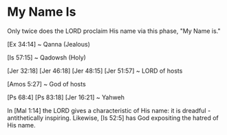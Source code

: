 # My Name Is


Only twice does the LORD proclaim His name via this phase, "My Name is."

[Ex 34:14] ~ Qanna (Jealous)

[Is 57:15] ~ Qadowsh (Holy)

[Jer 32:18]
[Jer 46:18]
[Jer 48:15]
[Jer 51:57] ~ LORD of hosts

[Amos 5:27] ~ God of hosts

[Ps 68:4]
[Ps 83:18]
[Jer 16:21] ~ Yahweh


In [Mal 1:14] the LORD gives a characteristic of His name: it is dreadful - antithetically inspiring.
Likewise, [Is 52:5] has God expositing the hatred of His name.
